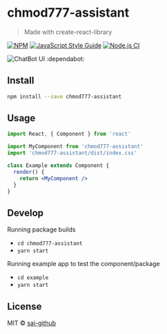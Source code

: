 # chmod777-assistant

> Made with create-react-library

[![NPM](https://img.shields.io/npm/v/chmod777-assistant.svg)](https://www.npmjs.com/package/chmod777-assistant) [![JavaScript Style Guide](https://img.shields.io/badge/code_style-standard-brightgreen.svg)](https://standardjs.com) [![Node.js CI](https://github.com/sai-github/chmod777-assistant/actions/workflows/node.js.yml/badge.svg)](https://github.com/sai-github/chmod777-assistant/actions/workflows/node.js.yml)

![ChatBot UI :dependabot:](https://github.com/sai-github/chmod777-assistant/assets/9116255/a8a6a27c-8b71-4269-92e3-2faa3acb52a8)


## Install

```bash
npm install --save chmod777-assistant
```

## Usage

```jsx
import React, { Component } from 'react'

import MyComponent from 'chmod777-assistant'
import 'chmod777-assistant/dist/index.css'

class Example extends Component {
  render() {
    return <MyComponent />
  }
}
```

## Develop

Running package builds

- `cd chmod777-assistant`
- `yarn start`

Running example app to test the component/package

- `cd example`
- `yarn start`

## License

MIT © [sai-github](https://github.com/sai-github)

